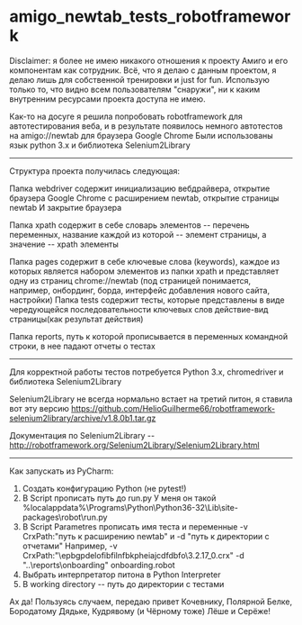 # amigo_newtab_tests_robotframework

Disclaimer: я более не имею никакого отношения к проекту Амиго и его компонентам как сотрудник. Всё, что я делаю с данным проектом, я делаю лишь для собственной тренировки и just for fun. Использую только то, что видно всем пользователям "снаружи", ни к каким внутренним ресурсами проекта доступа не имею. 

Как-то на досуге я решила попробовать robotframework для автотестирования веба, и в результате появилось немного автотестов на amigo://newtab для браузера Google Chrome
Были использованы язык python 3.x и библиотека Selenium2Library

-------

Структура проекта получилась следующая:

Папка webdriver содержит инициализацию вебдрайвера, открытие браузера Google Chrome с расширением newtab, открытие страницы newtab И закрытие браузера

Папка xpath содержит в себе словарь элементов -- перечень переменных, название каждой из которой -- элемент страницы, а значение -- xpath элементы

Папка pages содержит в себе ключевые слова (keywords), каждое из которых является набором элементов из папки xpath и представляет одну из страниц chrome://newtab (под страницей понимается, например, онбординг, борда, интерфейс добавления нового сайта, настройки)
Папка tests содержит тесты, которые представлены в виде чередующейся последовательности ключевых слов действие-вид страницы(как результат действия)

Папка reports, путь к которой прописывается в переменных командной строки, в нее падают отчеты о тестах 

----

Для корректной работы тестов потребуется Python 3.x, chromedriver и библиотека Selenium2Library

Selenium2Library не всегда нормально встает на третий питон, я ставила вот эту версию https://github.com/HelioGuilherme66/robotframework-selenium2library/archive/v1.8.0b1.tar.gz

Документация по Selenium2Library -- http://robotframework.org/Selenium2Library/Selenium2Library.html


-----

Как запускать из PyCharm:
1) Создать конфигурацию Python (не pytest!)
2) В Script прописать путь до run.py 
У меня он такой %localappdata%\Programs\Python\Python36-32\Lib\site-packages\robot\run.py
3) В Script Parametres прописать имя теста и переменные -v CrxPath:"путь к расширению newtab" и -d "путь к директории с отчетами"
Например, -v CrxPath:"\epbgpdelofibfilnfbkpheiajcdfdbfo\3.2.17_0.crx" -d "..\reports\onboarding" onboarding.robot
4) Выбрать интерпретатор питона в Python Interpreter
5) В working directory -- путь до директории с тестами 

Ах да! Пользуясь случаем, передаю привет Кочевнику, Полярной Белке, Бородатому Дядьке, Кудрявому (и Чёрному тоже) Лёше и Серёже! 
